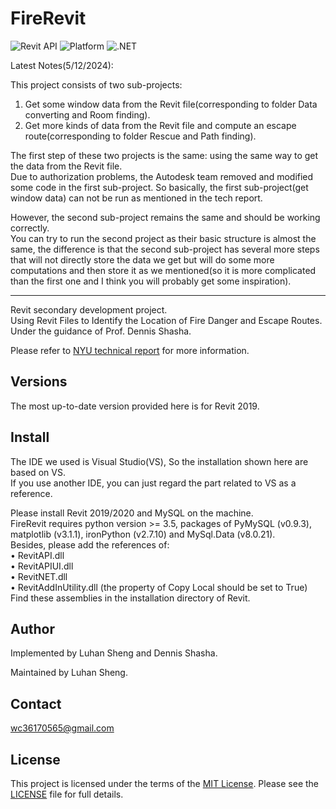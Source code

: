 # FireRevit

![Revit API](https://img.shields.io/badge/Revit%20API-2019-blue.svg)
![Platform](https://img.shields.io/badge/platform-Windows-lightgray.svg)
![.NET](https://img.shields.io/badge/.NET-4.7-blue.svg)

Latest Notes(5/12/2024):  

This project consists of two sub-projects:   
1. Get some window data from the Revit file(corresponding to folder Data converting and Room finding).  
2. Get more kinds of data from the Revit file and compute an escape route(corresponding to folder Rescue and Path finding).  
  
The first step of these two projects is the same: using the same way to get the data from the Revit file.  
Due to authorization problems, the Autodesk team removed and modified some code in the first sub-project. So basically, the first sub-project(get window data) can not be run as mentioned in the tech report.  

However, the second sub-project remains the same and should be working correctly.  
You can try to run the second project as their basic structure is almost the same, the difference is that the second sub-project has several more steps that will not directly store the data we get but will do some more computations and then store it as we mentioned(so it is more complicated than the first one and I think you will probably get some inspiration).  

--------------------------------------------------------------------------------------  
Revit secondary development project.  
Using Revit Files to Identify the Location of Fire Danger and Escape Routes.  
Under the guidance of Prof. Dennis Shasha.  

Please refer to [NYU technical report](https://cs.nyu.edu/media/publications/RevitToDatabase.pdf) for more information.


## <a name="versions"></a> Versions

The most up-to-date version provided here is for Revit 2019.


## Install

The IDE we used is Visual Studio(VS), So the installation shown here are based on VS.  
If you use another IDE, you can just regard the part related to VS as a reference.  

Please install Revit 2019/2020 and MySQL on the machine.  
FireRevit requires python version >= 3.5, packages of PyMySQL (v0.9.3), matplotlib (v3.1.1), ironPython (v2.7.10) and MySql.Data (v8.0.21).  
Besides, please add the references of:  
• RevitAPI.dll  
• RevitAPIUI.dll  
• RevitNET.dll  
• RevitAddInUtility.dll (the property of Copy Local should be set to True)  
Find these assemblies in the installation directory of Revit.  

## Author

Implemented by Luhan Sheng and Dennis Shasha.

Maintained by Luhan Sheng.

## Contact

wc36170565@gmail.com

## License

This project is licensed under the terms of the [MIT License](http://opensource.org/licenses/MIT).
Please see the [LICENSE](LICENSE) file for full details.
